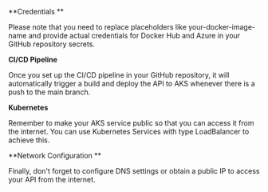 **Credentials **

Please note that you need to replace placeholders like your-docker-image-name and provide actual credentials for Docker Hub and Azure in your GitHub repository secrets.

**CI/CD Pipeline**

Once you set up the CI/CD pipeline in your GitHub repository, it will automatically trigger a build and deploy the API to AKS whenever there is a push to the main branch.

**Kubernetes**

Remember to make your AKS service public so that you can access it from the internet. You can use Kubernetes Services with type LoadBalancer to achieve this.

**Network Configuration **

Finally, don't forget to configure DNS settings or obtain a public IP to access your API from the internet.
